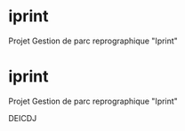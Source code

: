 # iprint
Projet Gestion de parc reprographique "Iprint"




# iprint
Projet Gestion de parc reprographique "Iprint"




DEICDJ